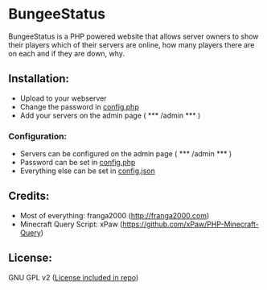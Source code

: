 BungeeStatus
============

BungeeStatus is a PHP powered website that allows server owners to show their players which of their servers are online, how many players there are on each and if they are down, why.

## Installation:

* Upload to your webserver
* Change the password in [config.php](config.php)
* Add your servers on the admin page ( *** /admin *** )

### Configuration:

 * Servers can be configured on the admin page ( *** /admin *** )
 * Password can be set in [config.php](config.php)
 * Everything else can be set in [config.json](config.json)

## Credits:

* Most of everything: franga2000 (http://franga2000.com)
* Minecraft Query Script: xPaw (https://github.com/xPaw/PHP-Minecraft-Query)

## License:

GNU GPL v2 ([License included in repo](LICENSE))
